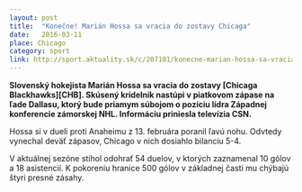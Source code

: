 ```yaml
---
layout: post
title:  "Konečne! Marián Hossa sa vracia do zostavy Chicaga"
date:   2016-03-11
place: Chicago
category: sport
link: http://sport.aktuality.sk/c/207101/konecne-marian-hossa-sa-vracia-do-zostavy-chicaga/
---
```

**Slovenský hokejista Marián Hossa sa vracia do zostavy [Chicaga Blackhawks][CHB]. Skúsený krídelník nastúpi v piatkovom zápase na ľade Dallasu, ktorý bude priamym súbojom o pozíciu lídra Západnej konferencie zámorskej NHL. Informáciu priniesla televízia CSN.**

Hossa si v dueli proti Anaheimu z 13. februára poranil ľavú nohu. Odvtedy vynechal deväť zápasov, Chicago v nich dosiahlo bilanciu 5-4.

V aktuálnej sezóne stihol odohrať 54 duelov, v ktorých zaznamenal 10 gólov a 18 asistencií. K pokoreniu hranice 500 gólov v základnej časti mu chýbajú štyri presné zásahy.
